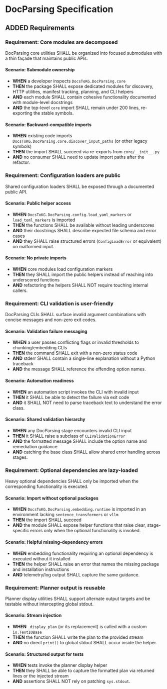# DocParsing Specification

## ADDED Requirements

### Requirement: Core modules are decomposed
DocParsing core utilities SHALL be organized into focused submodules with a thin façade that maintains public APIs.

#### Scenario: Submodule ownership
- **WHEN** a developer inspects `DocsToKG.DocParsing.core`
- **THEN** the package SHALL expose dedicated modules for discovery, HTTP utilities, manifest tracking, planning, and CLI helpers
- **AND** each module SHALL contain cohesive functionality documented with module-level docstrings
- **AND** the top-level `core` import SHALL remain under 200 lines, re-exporting the stable symbols.

#### Scenario: Backward-compatible imports
- **WHEN** existing code imports `DocsToKG.DocParsing.core.discover_input_paths` (or other legacy symbols)
- **THEN** the import SHALL succeed via re-exports from `core/__init__.py`
- **AND** no consumer SHALL need to update import paths after the refactor.

### Requirement: Configuration loaders are public
Shared configuration loaders SHALL be exposed through a documented public API.

#### Scenario: Public helper access
- **WHEN** `DocsToKG.DocParsing.config.load_yaml_markers` or `load_toml_markers` is imported
- **THEN** the functions SHALL be available without leading underscores
- **AND** their docstrings SHALL describe expected file schema and error cases
- **AND** they SHALL raise structured errors (`ConfigLoadError` or equivalent) on malformed input.

#### Scenario: No private imports
- **WHEN** core modules load configuration markers
- **THEN** they SHALL import the public helpers instead of reaching into underscored functions
- **AND** refactoring the helpers SHALL NOT require touching internal callers.

### Requirement: CLI validation is user-friendly
DocParsing CLIs SHALL surface invalid argument combinations with concise messages and non-zero exit codes.

#### Scenario: Validation failure messaging
- **WHEN** a user passes conflicting flags or invalid thresholds to chunking/embedding CLIs
- **THEN** the command SHALL exit with a non-zero status code
- **AND** stderr SHALL contain a single-line explanation without a Python traceback
- **AND** the message SHALL reference the offending option names.

#### Scenario: Automation readiness
- **WHEN** an automation script invokes the CLI with invalid input
- **THEN** it SHALL be able to detect the failure via exit code
- **AND** it SHALL NOT need to parse traceback text to understand the error class.

#### Scenario: Shared validation hierarchy
- **WHEN** any DocParsing stage encounters invalid CLI input
- **THEN** it SHALL raise a subclass of `CLIValidationError`
- **AND** the formatted message SHALL include the option name and remediation guidance
- **AND** catching the base class SHALL allow shared error handling across stages.

### Requirement: Optional dependencies are lazy-loaded
Heavy optional dependencies SHALL only be imported when the corresponding functionality is executed.

#### Scenario: Import without optional packages
- **WHEN** `DocsToKG.DocParsing.embedding.runtime` is imported in an environment lacking `sentence_transformers` or `vllm`
- **THEN** the import SHALL succeed
- **AND** the module SHALL expose helper functions that raise clear, stage-specific errors only when the optional functionality is invoked.

#### Scenario: Helpful missing-dependency errors
- **WHEN** embedding functionality requiring an optional dependency is executed without it installed
- **THEN** the helper SHALL raise an error that names the missing package and installation instructions
- **AND** telemetry/log output SHALL capture the same guidance.

### Requirement: Planner output is reusable
Planner display utilities SHALL support alternate output targets and be testable without intercepting global stdout.

#### Scenario: Stream injection
- **WHEN** `_display_plan` (or its replacement) is called with a custom `io.TextIOBase`
- **THEN** the function SHALL write the plan to the provided stream
- **AND** no direct `print()` to global stdout SHALL occur inside the helper.

#### Scenario: Structured output for tests
- **WHEN** tests invoke the planner display helper
- **THEN** they SHALL be able to capture the formatted plan via returned lines or the injected stream
- **AND** assertions SHALL NOT rely on patching `sys.stdout`.
